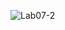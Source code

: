 ![Lab07-2](https://github.com/sigehiro/Lab07-2/assets/56525749/ef0b9051-8389-4ef0-8f0d-d481cd47b09d)
